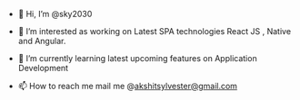 - 👋 Hi, I’m @sky2030
- 👀 I’m interested as working on Latest SPA technologies React JS , Native and Angular.
- 🌱 I’m currently learning latest upcoming features on Application Development

- 📫 How to reach me mail me @akshitsylvester@gmail.com

<!---
sky2030/sky2030 is a ✨ special ✨ repository because its `README.md` (this file) appears on your GitHub profile.
You can click the Preview link to take a look at your changes.
--->
